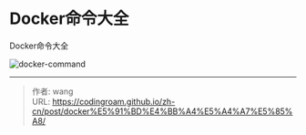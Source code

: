 # Docker命令大全


Docker命令大全

<!--more-->

![docker-command](https://bucket-typora-kw.oss-cn-beijing.aliyuncs.com/typora-image/docker-command.png)


---

> 作者: wang  
> URL: https://codingroam.github.io/zh-cn/post/docker%E5%91%BD%E4%BB%A4%E5%A4%A7%E5%85%A8/  

